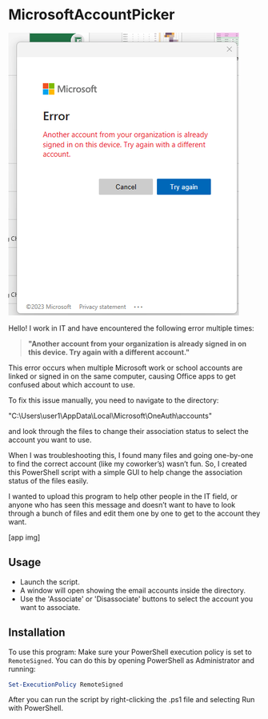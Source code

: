 # MicrosoftAccountPicker

![Error Message](error.png)

Hello! I work in IT and have encountered the following error multiple times:

> **"Another account from your organization is already signed in on this device. Try again with a different account."**

This error occurs when multiple Microsoft work or school accounts are linked or signed in on the same computer, causing Office apps to get confused about which account to use.

To fix this issue manually, you need to navigate to the directory:

"C:\Users\user1\AppData\Local\Microsoft\OneAuth\accounts"

and look through the files to change their association status to select the account you want to use.

When I was troubleshooting this, I found many files and going one-by-one to find the correct account (like my coworker’s) wasn’t fun. So, I created this PowerShell script with a simple GUI to help change the association status of the files easily.

I wanted to upload this program to help other people in the IT field, or anyone who has seen this message and doesn’t want to have to look through a bunch of files and edit them one by one to get to the account they want.

[app img]

## Usage

- Launch the script.
- A window will open showing the email accounts inside the directory.
- Use the 'Associate' or 'Disassociate' buttons to select the account you want to associate.

## Installation

To use this program:
Make sure your PowerShell execution policy is set to `RemoteSigned`. You can do this by opening PowerShell as Administrator and running:

```powershell
Set-ExecutionPolicy RemoteSigned
```

After you can run the script by right-clicking the .ps1 file and selecting Run with PowerShell.
